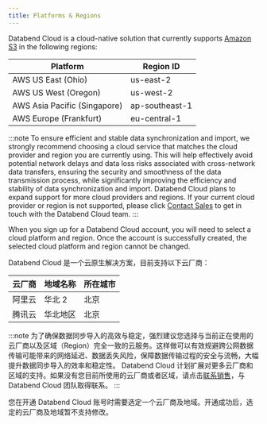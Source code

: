 ```yaml
---
title: Platforms & Regions
---
```


<!-- #ifendef -->

Databend Cloud is a cloud-native solution that currently supports [Amazon S3](https://aws.amazon.com/s3/) in the following regions:

| Platform                     | Region ID      |
|------------------------------|----------------|
| AWS US East (Ohio)           | us-east-2      |
| AWS US West (Oregon)         | us-west-2      |
| AWS Asia Pacific (Singapore) | ap-southeast-1 |
| AWS Europe (Frankfurt)       | eu-central-1   |

:::note
To ensure efficient and stable data synchronization and import, we strongly recommend choosing a cloud service that matches the cloud provider and region you are currently using. This will help effectively avoid potential network delays and data loss risks associated with cross-network data transfers, ensuring the security and smoothness of the data transmission process, while significantly improving the efficiency and stability of data synchronization and import.
Databend Cloud plans to expand support for more cloud providers and regions. If your current cloud provider or region is not supported, please click [Contact Sales](https://www.databend.com/contact-us/) to get in touch with the Databend Cloud team.
:::

When you sign up for a Databend Cloud account, you will need to select a cloud platform and region. Once the account is successfully created, the selected cloud platform and region cannot be changed.

<!-- #endendef -->

<!-- #ifcndef -->

Databend Cloud 是一个云原生解决方案，目前支持以下云厂商：

| 云厂商 | 地域名称 | 所在城市 |
|--------|----------|----------|
| 阿里云 | 华北 2   | 北京     |
| 腾讯云 | 华北地区 | 北京     |

:::note
为了确保数据同步导入的高效与稳定，强烈建议您选择与当前正在使用的云厂商以及区域（Region）完全一致的云服务。这样做可以有效规避跨公网数据传输可能带来的网络延迟、数据丢失风险，保障数据传输过程的安全与流畅，大幅提升数据同步导入的效率和稳定性。
Databend Cloud 计划扩展对更多云厂商和区域的支持。如果没有您目前所使用的云厂商或者区域，请点击[联系销售](https://www.databend.cn/contact-us/)，与 Databend Cloud 团队取得联系。
:::

您在开通 Databend Cloud 账号时需要选定一个云厂商及地域。开通成功后，选定的云厂商及地域暂不支持修改。

<!-- #endcndef -->
